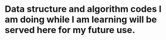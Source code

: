 # Data structure and algorithm codes I am doing while I am learning will be served here for my future use.
